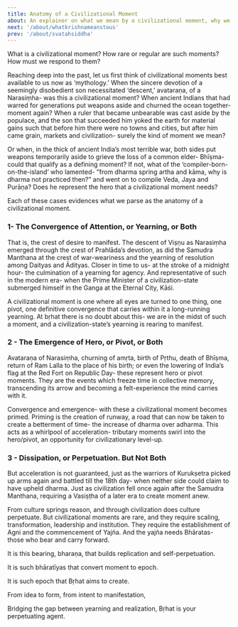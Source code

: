 ```yaml
---
title: Anatomy of a Civilizational Moment
about: An explainer on what we mean by a civilizational moment, why we're in the midst of one now, and the mandate it thus sets for us.
next: '/about/whatkrishnameanstous'
prev: '/about/svatahsiddha'
---
```


What is a civilizational moment? How rare or regular are such moments? How must we respond to them?

Reaching deep into the past, let us first think of civilizational moments best available to us now as ‘mythology.’ When the sincere devotion of a seemingly disobedient son necessitated ‘descent,’ avataraṇa, of a Narasiṃha- was this a civilizational moment? When ancient Indians that had warred for generations put weapons aside and churned the ocean together- moment again? When a ruler that became unbearable was cast aside by the populace, and the son that succeeded him yoked the earth for material gains such that before him there were no towns and cities, but after him came grain, markets and civilization- surely the kind of moment we mean?

Or when, in the thick of ancient India’s most terrible war, both sides put weapons temporarily aside to grieve the loss of a common elder- Bhīṣma- could that qualify as a defining moment? If not, what of the ‘compiler-born-on-the-island’ who lamented- ”from dharma spring artha and kāma, why is dharma not practiced then?” and went on to compile Veda, Jaya and Purāṇa? Does he represent the hero that a civilizational moment needs?

Each of these cases evidences what we parse as the anatomy of a civilizational moment.

### 1- The Convergence of Attention, or Yearning, or Both
That is, the crest of desire to manifest. The descent of Viṣṇu as Narasiṃha emerged through the crest of Prahlāda’s devotion, as did the Samudra Manthana at the crest of war-weariness and the yearning of resolution among Daityas and Ādityas. Closer in time to us- at the stroke of a midnight hour- the culmination of a yearning for agency. And representative of such in the modern era- when the Prime Minister of a civilization-state submerged himself in the Ganga at the Eternal City, Kāśi.

A civilizational moment is one where all eyes are turned to one thing, one pivot, one definitive convergence that carries within it a long-running yearning. At bṛhat there is no doubt about this- we are in the midst of such a moment, and a civilization-state’s yearning is rearing to manifest.

### 2 - The Emergence of Hero, or Pivot, or Both
Avataraṇa of Narasiṃha, churning of amṛta, birth of Pṛthu, death of Bhīṣma, return of Ram Lalla to the place of his birth; or even the lowering of India’s flag at the Red Fort on Republic Day- these represent hero or pivot moments. They are the events which freeze time in collective memory, transcending its arrow and becoming a felt-experience the mind carries with it.

Convergence and emergence- with these a civilizational moment becomes primed. Priming is the creation of runway, a road that can now be taken to create a betterment of time- the increase of dharma over adharma. This acts as a whirlpool of acceleration- tributary moments swirl into the hero/pivot, an opportunity for civilizationary level-up.

### 3 - Dissipation, or Perpetuation. But Not Both
But acceleration is not guaranteed, just as the warriors of Kurukṣetra picked up arms again and battled till the 18th day- when neither side could claim to have upheld dharma. Just as civilization fell once again after the Samudra Manthana, requiring a Vasiṣṭha of a later era to create moment anew.

From culture springs reason, and through civilization does culture perpetuate. But civilizational moments are rare, and they require scaling, transformation, leadership and institution. They require the establishment of Agni and the commencement of Yajña. And the yajña needs Bhāratas- those who bear and carry forward.

It is this bearing, bharaṇa, that builds replication and self-perpetuation.

It is such bhāratīyas that convert moment to epoch.

It is such epoch that Bṛhat aims to create.

From idea to form,
from intent to manifestation,

Bridging the gap between yearning and realization,
Bṛhat is your perpetuating agent.

